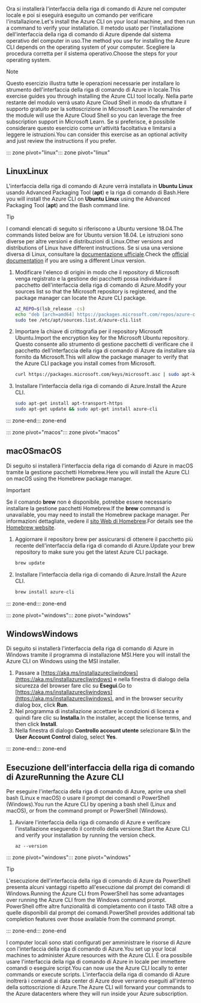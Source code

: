 <span data-ttu-id="1aca7-101">Ora si installerà l'interfaccia della riga di comando di Azure nel computer locale e poi si eseguirà eseguito un comando per verificare l'installazione.</span><span class="sxs-lookup"><span data-stu-id="1aca7-101">Let's install the Azure CLI on your local machine, and then run a command to verify your installation.</span></span> <span data-ttu-id="1aca7-102">Il metodo usato per l'installazione dell'interfaccia della riga di comando di Azure dipende dal sistema operativo del computer in uso.</span><span class="sxs-lookup"><span data-stu-id="1aca7-102">The method you use for installing the Azure CLI depends on the operating system of your computer.</span></span> <span data-ttu-id="1aca7-103">Scegliere la procedura corretta per il sistema operativo.</span><span class="sxs-lookup"><span data-stu-id="1aca7-103">Choose the steps for your operating system.</span></span>

> [!NOTE]
> <span data-ttu-id="1aca7-104">Questo esercizio illustra tutte le operazioni necessarie per installare lo strumento dell'interfaccia della riga di comando di Azure in locale.</span><span class="sxs-lookup"><span data-stu-id="1aca7-104">This exercise guides you through installing the Azure CLI tool locally.</span></span> <span data-ttu-id="1aca7-105">Nella parte restante del modulo verrà usato Azure Cloud Shell in modo da sfruttare il supporto gratuito per la sottoscrizione in Microsoft Learn.</span><span class="sxs-lookup"><span data-stu-id="1aca7-105">The remainder of the module will use the Azure Cloud Shell so you can leverage the free subscription support in Microsoft Learn.</span></span> <span data-ttu-id="1aca7-106">Se si preferisce, è possibile considerare questo esercizio come un'attività facoltativa e limitarsi a leggere le istruzioni.</span><span class="sxs-lookup"><span data-stu-id="1aca7-106">You can consider this exercise as an optional activity and just review the instructions if you prefer.</span></span>

<span data-ttu-id="1aca7-107">::: zone pivot="linux"</span><span class="sxs-lookup"><span data-stu-id="1aca7-107">::: zone pivot="linux"</span></span>

## <a name="linux"></a><span data-ttu-id="1aca7-108">Linux</span><span class="sxs-lookup"><span data-stu-id="1aca7-108">Linux</span></span>

<span data-ttu-id="1aca7-109">L'interfaccia della riga di comando di Azure verrà installata in **Ubuntu Linux** usando Advanced Packaging Tool (**apt**) e la riga di comando di Bash.</span><span class="sxs-lookup"><span data-stu-id="1aca7-109">Here you will install the Azure CLI on **Ubuntu Linux** using the Advanced Packaging Tool (**apt**) and the Bash command line.</span></span>

> [!TIP]
> <span data-ttu-id="1aca7-110">I comandi elencati di seguito si riferiscono a Ubuntu versione 18.04.</span><span class="sxs-lookup"><span data-stu-id="1aca7-110">The commands listed below are for Ubuntu version 18.04.</span></span> <span data-ttu-id="1aca7-111">Le istruzioni sono diverse per altre versioni e distribuzioni di Linux.</span><span class="sxs-lookup"><span data-stu-id="1aca7-111">Other versions and distributions of Linux have different instructions.</span></span> <span data-ttu-id="1aca7-112">Se si usa una versione diversa di Linux, consultare la [documentazione ufficiale](https://docs.microsoft.com/cli/azure/install-azure-cli).</span><span class="sxs-lookup"><span data-stu-id="1aca7-112">Check the [official documentation](https://docs.microsoft.com/cli/azure/install-azure-cli) if you are using a different Linux version.</span></span>

1. <span data-ttu-id="1aca7-113">Modificare l'elenco di origini in modo che il repository di Microsoft venga registrato e la gestione dei pacchetti possa individuare il pacchetto dell'interfaccia della riga di comando di Azure.</span><span class="sxs-lookup"><span data-stu-id="1aca7-113">Modify your sources list so that the Microsoft repository is registered, and the package manager can locate the Azure CLI package.</span></span>

    ```bash
    AZ_REPO=$(lsb_release -cs)
    echo "deb [arch=amd64] https://packages.microsoft.com/repos/azure-cli/ $AZ_REPO main" | \
    sudo tee /etc/apt/sources.list.d/azure-cli.list
    ```

1. <span data-ttu-id="1aca7-114">Importare la chiave di crittografia per il repository Microsoft Ubuntu.</span><span class="sxs-lookup"><span data-stu-id="1aca7-114">Import the encryption key for the Microsoft Ubuntu repository.</span></span> <span data-ttu-id="1aca7-115">Questo consente allo strumento di gestione pacchetti di verificare che il pacchetto dell'interfaccia della riga di comando di Azure da installare sia fornito da Microsoft.</span><span class="sxs-lookup"><span data-stu-id="1aca7-115">This will allow the package manager to verify that the Azure CLI package you install comes from Microsoft.</span></span>

    ```bash
    curl https://packages.microsoft.com/keys/microsoft.asc | sudo apt-key add -
    ```

1. <span data-ttu-id="1aca7-116">Installare l'interfaccia della riga di comando di Azure.</span><span class="sxs-lookup"><span data-stu-id="1aca7-116">Install the Azure CLI.</span></span>

    ```bash
    sudo apt-get install apt-transport-https
    sudo apt-get update && sudo apt-get install azure-cli
    ```

<span data-ttu-id="1aca7-117">::: zone-end</span><span class="sxs-lookup"><span data-stu-id="1aca7-117">::: zone-end</span></span>

<span data-ttu-id="1aca7-118">::: zone pivot="macos"</span><span class="sxs-lookup"><span data-stu-id="1aca7-118">::: zone pivot="macos"</span></span>

## <a name="macos"></a><span data-ttu-id="1aca7-119">macOS</span><span class="sxs-lookup"><span data-stu-id="1aca7-119">macOS</span></span>

<span data-ttu-id="1aca7-120">Di seguito si installerà l'interfaccia della riga di comando di Azure in macOS tramite la gestione pacchetti Homebrew.</span><span class="sxs-lookup"><span data-stu-id="1aca7-120">Here you will install the Azure CLI on macOS using the Homebrew package manager.</span></span>

> [!IMPORTANT]
> <span data-ttu-id="1aca7-121">Se il comando **brew** non è disponibile, potrebbe essere necessario installare la gestione pacchetti Homebrew.</span><span class="sxs-lookup"><span data-stu-id="1aca7-121">If the **brew** command is unavailable, you may need to install the Homebrew package manager.</span></span> <span data-ttu-id="1aca7-122">Per informazioni dettagliate, vedere il [sito Web di Homebrew](https://brew.sh/).</span><span class="sxs-lookup"><span data-stu-id="1aca7-122">For details see the [Homebrew website](https://brew.sh/).</span></span>

1. <span data-ttu-id="1aca7-123">Aggiornare il repository brew per assicurarsi di ottenere il pacchetto più recente dell'interfaccia della riga di comando di Azure.</span><span class="sxs-lookup"><span data-stu-id="1aca7-123">Update your brew repository to make sure you get the latest Azure CLI package.</span></span>

    ```bash
    brew update
    ```

1. <span data-ttu-id="1aca7-124">Installare l'interfaccia della riga di comando di Azure.</span><span class="sxs-lookup"><span data-stu-id="1aca7-124">Install the Azure CLI.</span></span>

    ```bash
    brew install azure-cli
    ```

<span data-ttu-id="1aca7-125">::: zone-end</span><span class="sxs-lookup"><span data-stu-id="1aca7-125">::: zone-end</span></span>

<span data-ttu-id="1aca7-126">::: zone pivot="windows"</span><span class="sxs-lookup"><span data-stu-id="1aca7-126">::: zone pivot="windows"</span></span>

## <a name="windows"></a><span data-ttu-id="1aca7-127">Windows</span><span class="sxs-lookup"><span data-stu-id="1aca7-127">Windows</span></span>

<span data-ttu-id="1aca7-128">Di seguito si installerà l'interfaccia della riga di comando di Azure in Windows tramite il programma di installazione MSI.</span><span class="sxs-lookup"><span data-stu-id="1aca7-128">Here you will install the Azure CLI on Windows using the MSI installer.</span></span>

1. <span data-ttu-id="1aca7-129">Passare a [https://aka.ms/installazurecliwindows](https://aka.ms/installazurecliwindows) e nella finestra di dialogo della sicurezza del browser fare clic su **Esegui**.</span><span class="sxs-lookup"><span data-stu-id="1aca7-129">Go to [https://aka.ms/installazurecliwindows](https://aka.ms/installazurecliwindows), and in the browser security dialog box, click **Run**.</span></span>
1. <span data-ttu-id="1aca7-130">Nel programma di installazione accettare le condizioni di licenza e quindi fare clic su **Installa**.</span><span class="sxs-lookup"><span data-stu-id="1aca7-130">In the installer, accept the license terms, and then click **Install**.</span></span>
1. <span data-ttu-id="1aca7-131">Nella finestra di dialogo **Controllo account utente** selezionare **Sì**.</span><span class="sxs-lookup"><span data-stu-id="1aca7-131">In the **User Account Control** dialog, select **Yes**.</span></span>

<span data-ttu-id="1aca7-132">::: zone-end</span><span class="sxs-lookup"><span data-stu-id="1aca7-132">::: zone-end</span></span>

## <a name="running-the-azure-cli"></a><span data-ttu-id="1aca7-133">Esecuzione dell'interfaccia della riga di comando di Azure</span><span class="sxs-lookup"><span data-stu-id="1aca7-133">Running the Azure CLI</span></span>

<span data-ttu-id="1aca7-134">Per eseguire l'interfaccia della riga di comando di Azure, aprire una shell bash (Linux e macOS) o usare il prompt dei comandi o PowerShell (Windows).</span><span class="sxs-lookup"><span data-stu-id="1aca7-134">You run the Azure CLI by opening a bash shell (Linux and macOS), or from the command prompt or PowerShell (Windows).</span></span>

1. <span data-ttu-id="1aca7-135">Avviare l'interfaccia della riga di comando di Azure e verificare l'installazione eseguendo il controllo della versione.</span><span class="sxs-lookup"><span data-stu-id="1aca7-135">Start the Azure CLI and verify your installation by running the version check.</span></span>

    ```azurecli
    az --version
    ```

<span data-ttu-id="1aca7-136">::: zone pivot="windows"</span><span class="sxs-lookup"><span data-stu-id="1aca7-136">::: zone pivot="windows"</span></span>

> [!TIP]
> <span data-ttu-id="1aca7-137">L'esecuzione dell'interfaccia della riga di comando di Azure da PowerShell presenta alcuni vantaggi rispetto all'esecuzione dal prompt dei comandi di Windows.</span><span class="sxs-lookup"><span data-stu-id="1aca7-137">Running the Azure CLI from PowerShell has some advantages over running the Azure CLI from the Windows command prompt.</span></span> <span data-ttu-id="1aca7-138">PowerShell offre altre funzionalità di completamento con il tasto TAB oltre a quelle disponibili dal prompt dei comandi.</span><span class="sxs-lookup"><span data-stu-id="1aca7-138">PowerShell provides additional tab completion features over those available from the command prompt.</span></span>

<span data-ttu-id="1aca7-139">::: zone-end</span><span class="sxs-lookup"><span data-stu-id="1aca7-139">::: zone-end</span></span>

<span data-ttu-id="1aca7-140">I computer locali sono stati configurati per amministrare le risorse di Azure con l'interfaccia della riga di comando di Azure.</span><span class="sxs-lookup"><span data-stu-id="1aca7-140">You set up your local machines to administer Azure resources with the Azure CLI.</span></span> <span data-ttu-id="1aca7-141">È ora possibile usare l'interfaccia della riga di comando di Azure in locale per immettere comandi o eseguire script.</span><span class="sxs-lookup"><span data-stu-id="1aca7-141">You can now use the Azure CLI locally to enter commands or execute scripts.</span></span> <span data-ttu-id="1aca7-142">L'interfaccia della riga di comando di Azure inoltrerà i comandi ai data center di Azure dove verranno eseguiti all'interno della sottoscrizione di Azure.</span><span class="sxs-lookup"><span data-stu-id="1aca7-142">The Azure CLI will forward your commands to the Azure datacenters where they will run inside your Azure subscription.</span></span>